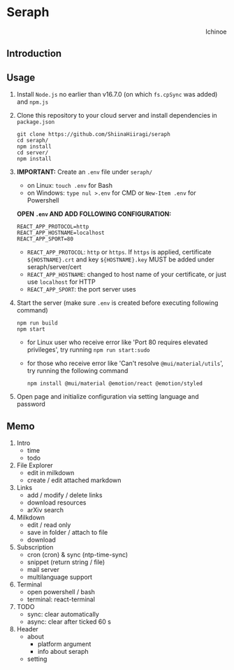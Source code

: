 # Seraph

<p align="right"> Ichinoe </p>

## Introduction

## Usage
1. Install `Node.js` no earlier than v16.7.0 (on which `fs.cpSync` was added) and `npm.js`
2. Clone this repository to your cloud server and install dependencies in `package.json`

    ```shell
    git clone https://github.com/ShiinaHiiragi/seraph
    cd seraph/
    npm install
    cd server/
    npm install
    ```

3. **IMPORTANT:** Create an `.env` file under `seraph/`
    - on Linux: `touch .env` for Bash
    - on Windows: `type nul >.env` for CMD or `New-Item .env` for Powershell

    **OPEN `.env` AND ADD FOLLOWING CONFIGURATION:**

    ```shell
    REACT_APP_PROTOCOL=http
    REACT_APP_HOSTNAME=localhost
    REACT_APP_SPORT=80
    ```

    - `REACT_APP_PROTOCOL`: `http` or `https`. If `https` is applied, certificate `${HOSTNAME}.crt` and key `${HOSTNAME}.key` MUST be added under seraph/server/cert
    - `REACT_APP_HOSTNAME`: changed to host name of your certificate, or just use `localhost` for HTTP
    - `REACT_APP_SPORT`: the port server uses

4. Start the server (make sure `.env` is created before executing following command)

    ```shell
    npm run build
    npm start
    ```

    - for Linux user who receive error like 'Port 80 requires elevated privileges', try running `npm run start:sudo`
    - for those who receive error like 'Can't resolve `@mui/material/utils`', try running the following command

        ```shell
        npm install @mui/material @emotion/react @emotion/styled
        ```

5. Open page and initialize configuration via setting language and password

## Memo

1. Intro
    - time
    - todo
2. File Explorer
    - edit in milkdown
    - create / edit attached markdown
3. Links
    - add / modify / delete links
    - download resources
    - arXiv search
4. Milkdown
    - edit / read only
    - save in folder / attach to file
    - download
5. Subscription
    - cron (cron) & sync (ntp-time-sync)
    - snippet (return string / file)
    - mail server
    - multilanguage support
6. Terminal
    - open powershell / bash
    - terminal: react-terminal
7. TODO
    - sync: clear automatically
    - async: clear after ticked 60 s
8. Header
    - about
        - platform argument
        - info about seraph
    - setting

